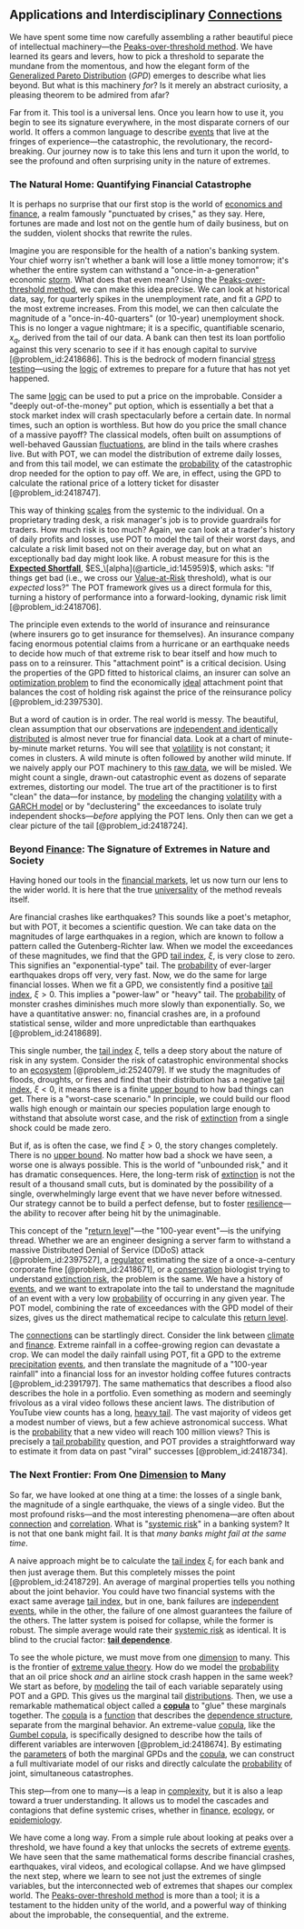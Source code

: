 ## Applications and Interdisciplinary [Connections](@article_id:193345)

We have spent some time now carefully assembling a rather beautiful piece of intellectual machinery—the [Peaks-over-threshold method](@article_id:138673). We have learned its gears and levers, how to pick a threshold to separate the mundane from the momentous, and how the elegant form of the [Generalized Pareto Distribution](@article_id:138411) ($GPD$) emerges to describe what lies beyond. But what is this machinery *for*? Is it merely an abstract curiosity, a pleasing theorem to be admired from afar?

Far from it. This tool is a universal lens. Once you learn how to use it, you begin to see its signature everywhere, in the most disparate corners of our world. It offers a common language to describe [events](@article_id:175929) that live at the fringes of experience—the catastrophic, the revolutionary, the record-breaking. Our journey now is to take this lens and turn it upon the world, to see the profound and often surprising unity in the nature of extremes.

### The Natural Home: Quantifying Financial Catastrophe

It is perhaps no surprise that our first stop is the world of [economics and finance](@article_id:139616), a realm famously "punctuated by crises," as they say. Here, fortunes are made and lost not on the gentle hum of daily business, but on the sudden, violent shocks that rewrite the rules.

Imagine you are responsible for the health of a nation's banking system. Your chief worry isn't whether a bank will lose a little money tomorrow; it's whether the entire system can withstand a "once-in-a-generation" economic [storm](@article_id:177242). What does that even mean? Using the [Peaks-over-threshold method](@article_id:138673), we can make this idea precise. We can look at historical data, say, for quarterly spikes in the unemployment rate, and fit a $GPD$ to the most extreme increases. From this model, we can then calculate the magnitude of a "once-in-40-quarters" (or 10-year) unemployment shock. This is no longer a vague nightmare; it is a specific, quantifiable scenario, $x_q$, derived from the tail of our data. A bank can then test its loan portfolio against this very scenario to see if it has enough capital to survive [@problem_id:2418686]. This is the bedrock of modern financial [stress testing](@article_id:139281)—using the [logic](@article_id:266330) of extremes to prepare for a future that has not yet happened.

The same [logic](@article_id:266330) can be used to put a price on the improbable. Consider a "deeply out-of-the-money" put option, which is essentially a bet that a stock market index will crash spectacularly before a certain date. In normal times, such an option is worthless. But how do you price the small chance of a massive payoff? The classical models, often built on assumptions of well-behaved Gaussian [fluctuations](@article_id:150006), are blind in the tails where crashes live. But with POT, we can model the distribution of extreme daily losses, and from this tail model, we can estimate the [probability](@article_id:263106) of the catastrophic drop needed for the option to pay off. We are, in effect, using the GPD to calculate the rational price of a lottery ticket for disaster [@problem_id:2418747].

This way of thinking [scales](@article_id:170403) from the systemic to the individual. On a proprietary trading desk, a risk manager's job is to provide guardrails for traders. How much risk is too much? Again, we can look at a trader's history of daily profits and losses, use POT to model the tail of their worst days, and calculate a risk limit based not on their average day, but on what an exceptionally bad day might look like. A robust measure for this is the **[Expected Shortfall](@article_id:136027)**, $ES_\[alpha](@article_id:145959)$, which asks: "If things get bad (i.e., we cross our [Value-at-Risk](@article_id:143791) threshold), what is our *expected* loss?" The POT framework gives us a direct formula for this, turning a history of performance into a forward-looking, dynamic risk limit [@problem_id:2418706].

The principle even extends to the world of insurance and reinsurance (where insurers go to get insurance for themselves). An insurance company facing enormous potential claims from a hurricane or an earthquake needs to decide how much of that extreme risk to bear itself and how much to pass on to a reinsurer. This "attachment point" is a critical decision. Using the properties of the GPD fitted to historical claims, an insurer can solve an [optimization problem](@article_id:266255) to find the economically [ideal](@article_id:150388) attachment point that balances the cost of holding risk against the price of the reinsurance policy [@problem_id:2397530].

But a word of caution is in order. The real world is messy. The beautiful, clean assumption that our observations are [independent and identically distributed](@article_id:168573) is almost never true for financial data. Look at a chart of minute-by-minute market returns. You will see that [volatility](@article_id:266358) is not constant; it comes in clusters. A wild minute is often followed by another wild minute. If we naively apply our POT machinery to this [raw data](@article_id:190588), we will be misled. We might count a single, drawn-out catastrophic event as dozens of separate extremes, distorting our model. The true art of the practitioner is to first "clean" the data—for instance, by [modeling](@article_id:268079) the changing [volatility](@article_id:266358) with a [GARCH model](@article_id:136164) or by "declustering" the exceedances to isolate truly independent shocks—*before* applying the POT lens. Only then can we get a clear picture of the tail [@problem_id:2418724].

### Beyond [Finance](@article_id:144433): The Signature of Extremes in Nature and Society

Having honed our tools in the [financial markets](@article_id:142343), let us now turn our lens to the wider world. It is here that the true [universality](@article_id:139254) of the method reveals itself.

Are financial crashes like earthquakes? This sounds like a poet's metaphor, but with POT, it becomes a scientific question. We can take data on the magnitudes of large earthquakes in a region, which are known to follow a pattern called the Gutenberg-Richter law. When we model the exceedances of these magnitudes, we find that the GPD [tail index](@article_id:137840), $\xi$, is very close to zero. This signifies an "exponential-type" tail. The [probability](@article_id:263106) of ever-larger earthquakes drops off very, very fast. Now, we do the same for large financial losses. When we fit a GPD, we consistently find a positive [tail index](@article_id:137840), $\xi > 0$. This implies a "power-law" or "heavy" tail. The [probability](@article_id:263106) of monster crashes diminishes much more slowly than exponentially. So, we have a quantitative answer: no, financial crashes are, in a profound statistical sense, wilder and more unpredictable than earthquakes [@problem_id:2418689].

This single number, the [tail index](@article_id:137840) $\xi$, tells a deep story about the nature of risk in any system. Consider the risk of catastrophic environmental shocks to an [ecosystem](@article_id:135973) [@problem_id:2524079]. If we study the magnitudes of floods, droughts, or fires and find that their distribution has a negative [tail index](@article_id:137840), $\xi < 0$, it means there is a finite [upper bound](@article_id:159755) to how bad things can get. There is a "worst-case scenario." In principle, we could build our flood walls high enough or maintain our species population large enough to withstand that absolute worst case, and the risk of [extinction](@article_id:260336) from a single shock could be made zero.

But if, as is often the case, we find $\xi > 0$, the story changes completely. There is no [upper bound](@article_id:159755). No matter how bad a shock we have seen, a worse one is always possible. This is the world of "unbounded risk," and it has dramatic consequences. Here, the long-term risk of [extinction](@article_id:260336) is not the result of a thousand small cuts, but is dominated by the possibility of a single, overwhelmingly large event that we have never before witnessed. Our strategy cannot be to build a perfect defense, but to foster [resilience](@article_id:194821)—the ability to recover after being hit by the unimaginable.

This concept of the "[return level](@article_id:147245)"—the "100-year event"—is the unifying thread. Whether we are an engineer designing a server farm to withstand a massive Distributed Denial of Service (DDoS) attack [@problem_id:2397527], a [regulator](@article_id:151352) estimating the size of a once-a-century corporate fine [@problem_id:2418671], or a [conservation](@article_id:195507) biologist trying to understand [extinction risk](@article_id:140463), the problem is the same. We have a history of [events](@article_id:175929), and we want to extrapolate into the tail to understand the magnitude of an event with a very low [probability](@article_id:263106) of occurring in any given year. The POT model, combining the rate of exceedances with the GPD model of their sizes, gives us the direct mathematical recipe to calculate this [return level](@article_id:147245).

The [connections](@article_id:193345) can be startlingly direct. Consider the link between [climate](@article_id:144739) and [finance](@article_id:144433). Extreme rainfall in a coffee-growing region can devastate a crop. We can model the daily rainfall using POT, fit a GPD to the extreme [precipitation](@article_id:143915) [events](@article_id:175929), and then translate the magnitude of a "100-year rainfall" into a financial loss for an investor holding coffee futures contracts [@problem_id:2391797]. The same mathematics that describes a flood also describes the hole in a portfolio. Even something as modern and seemingly frivolous as a viral video follows these ancient laws. The distribution of YouTube view counts has a long, [heavy tail](@article_id:264068). The vast majority of videos get a modest number of views, but a few achieve astronomical success. What is the [probability](@article_id:263106) that a new video will reach 100 million views? This is precisely a [tail probability](@article_id:266301) question, and POT provides a straightforward way to estimate it from data on past "viral" successes [@problem_id:2418734].

### The Next Frontier: From One [Dimension](@article_id:156048) to Many

So far, we have looked at one thing at a time: the losses of a single bank, the magnitude of a single earthquake, the views of a single video. But the most profound risks—and the most interesting phenomena—are often about [connection](@article_id:157984) and [correlation](@article_id:265479). What is "[systemic risk](@article_id:136203)" in a banking system? It is not that one bank might fail. It is that *many banks might fail at the same time*.

A naive approach might be to calculate the [tail index](@article_id:137840) $\xi_i$ for each bank and then just average them. But this completely misses the point [@problem_id:2418729]. An average of marginal properties tells you nothing about the joint behavior. You could have two financial systems with the exact same average [tail index](@article_id:137840), but in one, bank failures are [independent events](@article_id:275328), while in the other, the failure of one almost guarantees the failure of the others. The latter system is poised for collapse, while the former is robust. The simple average would rate their [systemic risk](@article_id:136203) as identical. It is blind to the crucial factor: **[tail dependence](@article_id:140124)**.

To see the whole picture, we must move from one [dimension](@article_id:156048) to many. This is the frontier of [extreme value theory](@article_id:139589). How do we model the [probability](@article_id:263106) that an oil price shock *and* an airline stock crash happen in the same week? We start as before, by [modeling](@article_id:268079) the tail of each variable separately using POT and a GPD. This gives us the marginal tail [distributions](@article_id:177476). Then, we use a remarkable mathematical object called a **[copula](@article_id:269054)** to "glue" these marginals together. The [copula](@article_id:269054) is a [function](@article_id:141001) that describes the [dependence structure](@article_id:260920), separate from the marginal behavior. An extreme-value [copula](@article_id:269054), like the [Gumbel copula](@article_id:143415), is specifically designed to describe how the tails of different variables are interwoven [@problem_id:2418674]. By estimating the [parameters](@article_id:173606) of both the marginal GPDs and the [copula](@article_id:269054), we can construct a full multivariate model of our risks and directly calculate the [probability](@article_id:263106) of joint, simultaneous catastrophes.

This step—from one to many—is a leap in [complexity](@article_id:265609), but it is also a leap toward a truer understanding. It allows us to model the cascades and contagions that define systemic crises, whether in [finance](@article_id:144433), [ecology](@article_id:144804), or [epidemiology](@article_id:140915).

We have come a long way. From a simple rule about looking at peaks over a threshold, we have found a key that unlocks the secrets of extreme [events](@article_id:175929). We have seen that the same mathematical forms describe financial crashes, earthquakes, viral videos, and ecological collapse. And we have glimpsed the next step, where we learn to see not just the extremes of single variables, but the interconnected web of extremes that shapes our complex world. The [Peaks-over-threshold method](@article_id:138673) is more than a tool; it is a testament to the hidden unity of the world, and a powerful way of thinking about the improbable, the consequential, and the extreme.